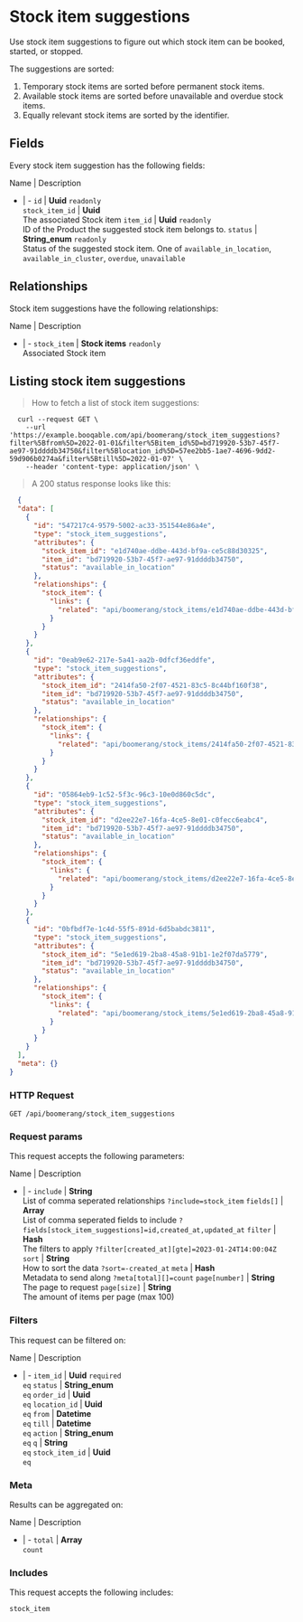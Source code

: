 # Stock item suggestions

Use stock item suggestions to figure out which stock item can be booked,
started, or stopped.

The suggestions are sorted:
  1. Temporary stock items are sorted before permanent stock items.
  2. Available stock items are sorted before unavailable and overdue stock items.
  3. Equally relevant stock items are sorted by the identifier.

## Fields
Every stock item suggestion has the following fields:

Name | Description
- | -
`id` | **Uuid** `readonly`<br>
`stock_item_id` | **Uuid** <br>The associated Stock item
`item_id` | **Uuid** `readonly`<br>ID of the Product the suggested stock item belongs to.
`status` | **String_enum** `readonly`<br>Status of the suggested stock item. One of `available_in_location`, `available_in_cluster`, `overdue`, `unavailable` 


## Relationships
Stock item suggestions have the following relationships:

Name | Description
- | -
`stock_item` | **Stock items** `readonly`<br>Associated Stock item


## Listing stock item suggestions



> How to fetch a list of stock item suggestions:

```shell
  curl --request GET \
    --url 'https://example.booqable.com/api/boomerang/stock_item_suggestions?filter%5Bfrom%5D=2022-01-01&filter%5Bitem_id%5D=bd719920-53b7-45f7-ae97-91ddddb34750&filter%5Blocation_id%5D=57ee2bb5-1ae7-4696-9dd2-59d906b0274a&filter%5Btill%5D=2022-01-07' \
    --header 'content-type: application/json' \
```

> A 200 status response looks like this:

```json
  {
  "data": [
    {
      "id": "547217c4-9579-5002-ac33-351544e86a4e",
      "type": "stock_item_suggestions",
      "attributes": {
        "stock_item_id": "e1d740ae-ddbe-443d-bf9a-ce5c88d30325",
        "item_id": "bd719920-53b7-45f7-ae97-91ddddb34750",
        "status": "available_in_location"
      },
      "relationships": {
        "stock_item": {
          "links": {
            "related": "api/boomerang/stock_items/e1d740ae-ddbe-443d-bf9a-ce5c88d30325"
          }
        }
      }
    },
    {
      "id": "0eab9e62-217e-5a41-aa2b-0dfcf36eddfe",
      "type": "stock_item_suggestions",
      "attributes": {
        "stock_item_id": "2414fa50-2f07-4521-83c5-8c44bf160f38",
        "item_id": "bd719920-53b7-45f7-ae97-91ddddb34750",
        "status": "available_in_location"
      },
      "relationships": {
        "stock_item": {
          "links": {
            "related": "api/boomerang/stock_items/2414fa50-2f07-4521-83c5-8c44bf160f38"
          }
        }
      }
    },
    {
      "id": "05864eb9-1c52-5f3c-96c3-10e0d860c5dc",
      "type": "stock_item_suggestions",
      "attributes": {
        "stock_item_id": "d2ee22e7-16fa-4ce5-8e01-c0fecc6eabc4",
        "item_id": "bd719920-53b7-45f7-ae97-91ddddb34750",
        "status": "available_in_location"
      },
      "relationships": {
        "stock_item": {
          "links": {
            "related": "api/boomerang/stock_items/d2ee22e7-16fa-4ce5-8e01-c0fecc6eabc4"
          }
        }
      }
    },
    {
      "id": "0bfbdf7e-1c4d-55f5-891d-6d5babdc3811",
      "type": "stock_item_suggestions",
      "attributes": {
        "stock_item_id": "5e1ed619-2ba8-45a8-91b1-1e2f07da5779",
        "item_id": "bd719920-53b7-45f7-ae97-91ddddb34750",
        "status": "available_in_location"
      },
      "relationships": {
        "stock_item": {
          "links": {
            "related": "api/boomerang/stock_items/5e1ed619-2ba8-45a8-91b1-1e2f07da5779"
          }
        }
      }
    }
  ],
  "meta": {}
}
```

### HTTP Request

`GET /api/boomerang/stock_item_suggestions`

### Request params

This request accepts the following parameters:

Name | Description
- | -
`include` | **String** <br>List of comma seperated relationships `?include=stock_item`
`fields[]` | **Array** <br>List of comma seperated fields to include `?fields[stock_item_suggestions]=id,created_at,updated_at`
`filter` | **Hash** <br>The filters to apply `?filter[created_at][gte]=2023-01-24T14:00:04Z`
`sort` | **String** <br>How to sort the data `?sort=-created_at`
`meta` | **Hash** <br>Metadata to send along `?meta[total][]=count`
`page[number]` | **String** <br>The page to request
`page[size]` | **String** <br>The amount of items per page (max 100)


### Filters

This request can be filtered on:

Name | Description
- | -
`item_id` | **Uuid** `required`<br>`eq`
`status` | **String_enum** <br>`eq`
`order_id` | **Uuid** <br>`eq`
`location_id` | **Uuid** <br>`eq`
`from` | **Datetime** <br>`eq`
`till` | **Datetime** <br>`eq`
`action` | **String_enum** <br>`eq`
`q` | **String** <br>`eq`
`stock_item_id` | **Uuid** <br>`eq`


### Meta

Results can be aggregated on:

Name | Description
- | -
`total` | **Array** <br>`count`


### Includes

This request accepts the following includes:

`stock_item`






